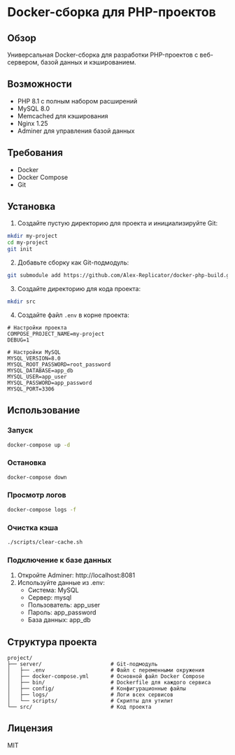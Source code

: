 # Docker-сборка для PHP-проектов

## Обзор
Универсальная Docker-сборка для разработки PHP-проектов с веб-сервером, базой данных и кэшированием.

## Возможности
- PHP 8.1 с полным набором расширений
- MySQL 8.0
- Memcached для кэширования
- Nginx 1.25
- Adminer для управления базой данных

## Требования
- Docker
- Docker Compose
- Git

## Установка

1. Создайте пустую директорию для проекта и инициализируйте Git:
```bash
mkdir my-project
cd my-project
git init
```

2. Добавьте сборку как Git-подмодуль:
```bash
git submodule add https://github.com/Alex-Replicator/docker-php-build.git server
```

3. Создайте директорию для кода проекта:
```bash
mkdir src
```

4. Создайте файл `.env` в корне проекта:
```env
# Настройки проекта
COMPOSE_PROJECT_NAME=my-project
DEBUG=1

# Настройки MySQL
MYSQL_VERSION=8.0
MYSQL_ROOT_PASSWORD=root_password
MYSQL_DATABASE=app_db
MYSQL_USER=app_user
MYSQL_PASSWORD=app_password
MYSQL_PORT=3306
```

## Использование

### Запуск
```bash
docker-compose up -d
```

### Остановка
```bash
docker-compose down
```

### Просмотр логов
```bash
docker-compose logs -f
```

### Очистка кэша
```bash
./scripts/clear-cache.sh
```

### Подключение к базе данных
1. Откройте Adminer: http://localhost:8081
2. Используйте данные из .env:
   - Система: MySQL
   - Сервер: mysql
   - Пользователь: app_user
   - Пароль: app_password
   - База данных: app_db

## Структура проекта
```
project/
├── server/                      # Git-подмодуль
│   ├── .env                     # Файл с переменными окружения
│   ├── docker-compose.yml       # Основной файл Docker Compose
│   ├── bin/                     # Dockerfile для каждого сервиса
│   ├── config/                  # Конфигурационные файлы
│   ├── logs/                    # Логи всех сервисов
│   └── scripts/                 # Скрипты для утилит
└── src/                         # Код проекта
```

## Лицензия
MIT 